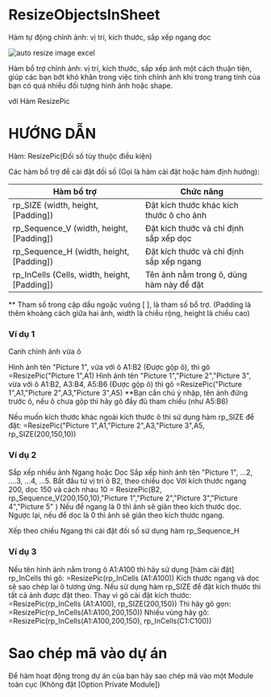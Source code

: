 # ResizeObjectsInSheet
 Hàm tự động chỉnh ảnh:  vị trí, kích thước, sắp xếp ngang dọc


![auto resize image excel](https://user-images.githubusercontent.com/58664571/210742432-7e32038d-a228-4a93-b59c-be56b808eeeb.gif)


Hàm bổ trợ chỉnh ảnh: vị trí, kích thước, sắp xếp ảnh một cách thuận tiện, giúp các bạn bớt khó khăn trong việc tinh chỉnh ảnh khi trong trang tính của bạn có quá nhiều đối tượng hình ảnh hoặc shape.

với Hàm ResizePic

# HƯỚNG DẪN

Hàm: ResizePic(Đối số tùy thuộc điều kiện)

Các hàm bổ trợ để cài đặt đối số (Gọi là hàm cài đặt hoặc hàm định hướng):

Hàm bổ trợ | Chức năng
----------------|----------------
rp_SIZE (width, height, [Padding])|Đặt kích thước khác kích thước ô cho ảnh
rp_Sequence_V (width, height, [Padding])|Đặt kích thước và chỉ định sắp xếp dọc
rp_Sequence_H (width, height, [Padding])|Đặt kích thước và chỉ định sắp xếp ngang
rp_InCells (Cells, width, height, [Padding])	|Tên ảnh nằm trong ô, dùng hàm này để đặt

** Tham số trong cặp dấu ngoặc vuông [ ], là tham số bổ trợ.
(Padding là thêm khoảng cách giữa hai ảnh, width là chiều rộng, height là chiều cao)

### Ví dụ 1
Canh chỉnh ảnh vừa ô

Hình ảnh tên "Picture 1", vừa với ô A1:B2 (Được gộp ô), thì gõ =ResizePic("Picture 1",A1) 
Hình ảnh tên "Picture 1","Picture 2","Picture 3", vừa với ô A1:B2, A3:B4, A5:B6 (Được gộp ô) 
thì gõ =ResizePic("Picture 1",A1,"Picture 2",A3,"Picture 3",A5) 
**Bạn cần chú ý nhập, tên ảnh đứng trước ô, nếu ô chưa gộp thì hãy gõ đầy đủ tham chiếu (như A5:B6)


Nếu muốn kích thước khác ngoài kích thước ô thì sử dụng hàm rp_SIZE để đặt:
=ResizePic("Picture 1",A1,"Picture 2",A3,"Picture 3",A5, rp_SIZE(200,150,10)) 


### Ví dụ 2
Sắp xếp nhiều ảnh Ngang hoặc Dọc
Sắp xếp hình ảnh tên "Picture 1", ...2, ….3, ...4, ...5. Bắt đầu từ vị trí ô B2, theo chiều dọc 
Với kích thước ngang 200, dọc 150 và cách nhau 10
= ResizePic(B2, rp_Sequence_V(200,150,10),"Picture 1","Picture 2","Picture 3","Picture 4","Picture 5" ) 
Nếu để ngang là 0 thì ảnh sẽ giãn theo kích thước dọc.
Ngược lại, nếu để dọc là 0 thì ảnh sẽ giãn theo kích thước ngang.

Xếp theo chiều Ngang thì cài đặt đối số sử dụng hàm rp_Sequence_H 

### Ví dụ 3
Nếu tên hình ảnh nằm trong ô A1:A100 thì hãy sử dụng [hàm cài đặt] rp_InCells
thì gõ: =ResizePic(rp_InCells (A1:A100))
Kích thước ngang và dọc sẽ sao chép lại ô tương ứng.
Nếu sử dụng hàm rp_SIZE để đặt kích thước thì tất cả ảnh được đặt theo.
Thay vì gõ cài đặt kích thước: =ResizePic(rp_InCells (A1:A100), rp_SIZE(200,150))
Thì hãy gõ gọn: =ResizePic(rp_InCells(A1:A100,200,150))
Nhiều vùng hãy gõ: =ResizePic(rp_InCells(A1:A100,200,150), rp_InCells(C1:C100))

# Sao chép mã vào dự án

Để hàm hoạt động trong dự án của bạn hãy sao chép mã vào một Module toàn cục (Không đặt [Option Private Module])
